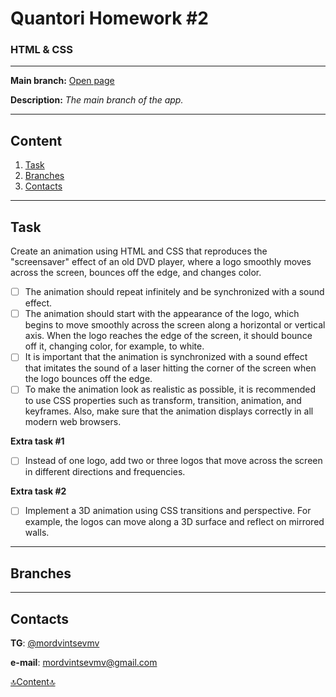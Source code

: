# Quantori Homework #2

### HTML & CSS

---

**Main branch:** <a href="https://mordvintsevmv.github.io/quantori_homework_2" target="_blank">Open page</a>

**Description:** *The main branch of the app.*


---

## <a name="content">Content</a>

1. [Task](#Task)
2. [Branches](#branches)
3. [Contacts](#contacts)


---

## <a name="Task">Task</a>

Create an animation using HTML and CSS that reproduces the "screensaver" effect 
of an old DVD player, where a logo smoothly moves across the screen, 
bounces off the edge, and changes color.

- [ ] The animation should repeat infinitely and be synchronized with a sound effect.
- [ ] The animation should start with the appearance of the logo, which begins to move smoothly across the screen along a horizontal or vertical axis. When the logo reaches the edge of the screen, it should bounce off it, changing color, for example, to white.
- [ ] It is important that the animation is synchronized with a sound effect that imitates the sound of a laser hitting the corner of the screen when the logo bounces off the edge.
- [ ] To make the animation look as realistic as possible, it is recommended to use CSS properties such as transform, transition, animation, and keyframes. Also, make sure that the animation displays correctly in all modern web browsers.

**Extra task #1**
- [ ] Instead of one logo, add two or three logos that move across the screen in different directions and frequencies.

**Extra task #2**
- [ ] Implement a 3D animation using CSS transitions and perspective. For example, the logos can move along a 3D surface and reflect on mirrored walls.

---

## <a name="branches">Branches</a>


---

## <a name="contacts">Contacts</a>

**TG**: [@mordvintsevmv](https://t.me/mordvintsevmv)

**e-mail**: mordvintsevmv@gmail.com


[🔝Content🔝](#content)
